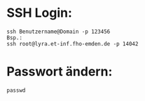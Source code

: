 # SSH Login:

```
ssh Benutzername@Domain -p 123456
Bsp.:
ssh root@lyra.et-inf.fho-emden.de -p 14042
```

# Passwort ändern:

```
passwd
```
